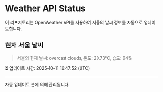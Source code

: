 
# Weather API Status

이 리포지토리는 OpenWeather API를 사용하여 서울의 날씨 정보를 자동으로 업데이트합니다.

## 현재 서울 날씨
> 서울의 현재 날씨: overcast clouds, 온도: 20.73°C, 습도: 94%

⏳ 업데이트 시간: 2025-10-11 16:47:52 (UTC)

---
자동 업데이트 봇에 의해 관리됩니다.
